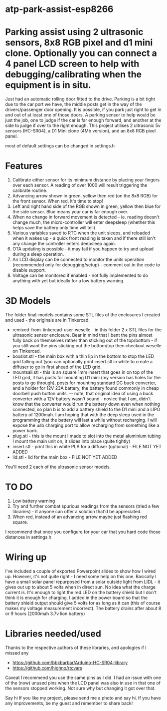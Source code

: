# atp-park-assist-esp8266
Parking assist using 2 ultrasonic sensors, 8x8 RGB pixel and d1 mini clone. Optionally you can connect a 4 panel LCD screen to help with debugging/calibrating when the equipment is in situ.
===========================
Just had an automatic rolling door fitted to the drive. Parking is a bit tight due to the car port we have, the middle posts get in the way of the drivers/passenger door opening. It is possible, if you park just right to get in and out of at least one of those doors. A parking sensor to help would be just the job, one to judge if the car is far enough forward, and another at the side to judge if over to the right enough. This project utilises 2 ultrasonic 5v sensors (HC-SR04), a D1 Mini clone (4Mb version), and an 8x8 RGB pixel panel.

most of default settings can be changed in settings.h

Features
========

1. Calibrate either sensor for its minimum distance by placing your fingers over each sensor. A reading of over 1000 will result triggering the calibrate routine.
2. Advancing arrow shown in green, yellow then red (on the 8x8 RGB) for the front sensor. When red, it's time to stop!
3. Left and right hand side of the RGB shown in green, yellow then blue for the side sensor. Blue means your car is far enough over.
4. When no change in forward movement is detected - ie. reading doesn't change much, the micro-controller will enter deepsleep (whether this helps save the battery only time will tell)
5. Various variables saved to RTC when the unit sleeps, and reloaded when it wakes up - a quick front reading is taken and if there still isn't any change the controller enters deepsleep again.
6. OTA updating is possible - it may fail if you happen to try and upload during a sleep operation.
7. An LCD display can be connected to monitor the units operation (recommended only for debugging/setup) - comment out in the code to disable support.
8. Voltage can be monitored if enabled - not fully implemented to do anything with yet but ideally for a low battery warning.

3D Models
=========
The folder final-models contains some STL files of the enclosures I created and used - the originals are in Tinkercad. 
* remixed-from-tinkercad-user-weselle - in this folder 2 x STL files for the ultrasonic sensor enclosure. Bear in mind that I bent the pins almost fully back on themselves rather than sticking out of the top/bottom - if you still want the pins sticking out the bottom/top then checkout weselle on Tinkercad.
* boxslot.stl - the main box with a thin lip in the bottom to stop the LED grid falling out (you can optionally print insert.stl in white to create a diffuser to go in first ahead of the LED grid.
* mountsall.stl - this is an square 1mm insert that goes in on top of the LED grid, it has posts for mounting D1 mini (my version has holes for the posts to go through), posts for mounting standard DC buck converter, and a holder for 12V 23A battery, the battery found commonly in cheap doorbell push button units.
-- note, that original idea of using a buck converter with a 12V battery wasn't sound - novice that I am, didn't know that the converter would run the battery down even when nothing connected, so plan b is to add a battery shield to the D1 mini and a LIPO battery of 1200mah. I am hoping that with the deep sleep used in the programming that the battery will last a while without recharging. I will expose the usb charging port to allow recharging from something like a power bank.
* plug.stl - this is the mount I made to slot into the metal aluminium tubing I mount the main unit on, it slides into place (quite tightly)
* insert.stl - print this in white PLA for a diffuser (optional) - FILE NOT YET ADDED
* lid.stl - lid for the main box - FILE NOT YET ADDED

You'll need 2 each of the ultrasonic sensor models.

TO DO
=====

1. Low battery warning
2. Try and further combat spurious readings from the sensors (tried a few libraries) - if anyone can offer a solution that'd be appreciated.
3. When red, instead of an advancing arrow maybe just flashing red square.

I recommend that once you configure for your car that you hard code those distances in settings.h

Wiring up
=========
I've included a couple of exported Powerpoint slides to show how I wired up. However, it's not quite right - I need some help on this one. Basically I have a small solar panel repurposed from a solar outside light from LIDL - it gives out up to about 5 volts when in direct sun. No idea what the charge current is. It's enough to light the red LED on the battery shield but I don't think it is enough for charging.
I added in the power board so that the battery shield output should give 5 volts for as long as it can (this of course makes my voltage measurement incorrect). The battery drains after about 8 or 9 hours (2000mah 3.7v lion battery)

Libraries needed/used
=====================

Thanks to the respective authors of these libraries, and apologies if I missed any

* https://github.com/bbkbarbar/Arduino-HC-SR04-library
* https://github.com/highno/rtcvars


Caveat
I recommend you use the same pins as I did. I had an issue with one of the (now) unused pins when the LCD panel was also in use in that one of the sensors stopped working. Not sure why but changing it got over that.

Say hi
If you like my project, please send me a photo and say hi. If you have any improvements, be my guest and remember to share back!
